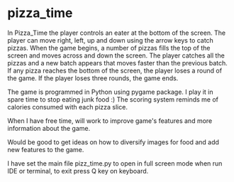 # pizza_time


In Pizza_Time the player controls an eater at the bottom of the screen. The player can move right, left, up and down using the arrow keys to catch pizzas. When the game begins, a number of pizzas fills the top of the screen and moves across and down the screen. The player catches all the pizzas and a new batch appears that moves faster than the previous batch. If any pizza reaches the bottom of the screen, the player loses a round of the game. If the player loses three rounds, the game ends. 

The game is programmed in Python using pygame package. I play it in spare time to stop eating junk food :)  The scoring system reminds me of calories consumed with each pizza slice. 

When I have free time, will work to improve game's features and more information about the game.

Would be good to get ideas on how to diversify images for food and add new features to the game.

I have set the main file pizz_time.py to open in full screen mode when run IDE or terminal, to exit press Q key on keyboard.
